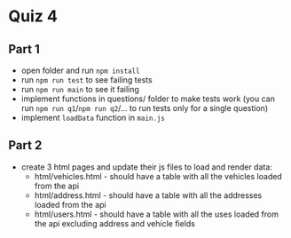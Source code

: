 # Quiz 4

## Part 1

- open folder and run `npm install`
- run `npm run test` to see failing tests
- run `npm run main` to see it failing
- implement functions in questions/ folder to make tests work (you can run `npm run q1`/`npm run q2`/... to run tests only for a single question)
- implement `loadData` function in `main.js`

## Part 2

- create 3 html pages and update their js files to load and render data:
  - html/vehicles.html - should have a table with all the vehicles loaded from the api
  - html/address.html - should have a table with all the addresses loaded from the api
  - html/users.html - should have a table with all the uses loaded from the api excluding address and vehicle fields
